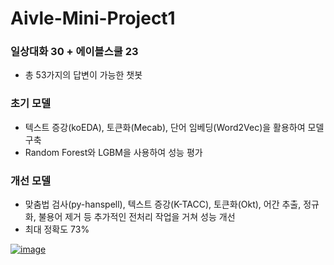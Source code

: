 # Aivle-Mini-Project1

### 일상대화 30 + 에이블스쿨 23
- 총 53가지의 답변이 가능한 챗봇  

### 초기 모델
- 텍스트 증강(koEDA), 토큰화(Mecab), 단어 임베딩(Word2Vec)을 활용하여 모델 구축
- Random Forest와 LGBM을 사용하여 성능 평가

### 개선 모델
- 맞춤법 검사(py-hanspell), 텍스트 증강(K-TACC), 토큰화(Okt), 어간 추출, 정규화, 불용어 제거 등 추가적인 전처리 작업을 거쳐 성능 개선
- 최대 정확도 73%  

[![image](https://github.com/codnjs042/Aivle-Mini-Project1/assets/73993796/4349c758-8ed9-4069-97f9-e31b339edb50)](https://github.com/codnjs042/Aivle-Mini-Project1/blob/main/4%EA%B8%B0_3.%20Aivle%20%EC%8A%A4%EC%BF%A8%20%EC%A7%80%EC%9B%90%20%EC%A7%88%EB%AC%B8%2C%20%EB%8B%B5%EB%B3%80%20%EC%B1%97%EB%B4%87%20%EB%A7%8C%EB%93%A4%EA%B8%B0_%EB%AA%A8%EB%8D%B8%EB%A7%81.ipynb)
